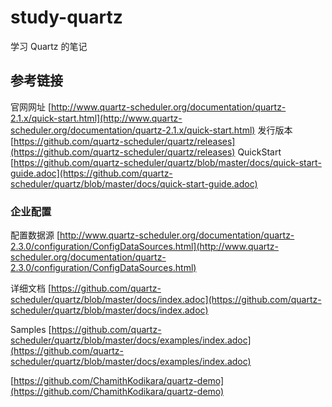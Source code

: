 # study-quartz  #
学习 Quartz 的笔记

## 参考链接 ##

官网网址 [http://www.quartz-scheduler.org/documentation/quartz-2.1.x/quick-start.html](http://www.quartz-scheduler.org/documentation/quartz-2.1.x/quick-start.html)
发行版本 [https://github.com/quartz-scheduler/quartz/releases](https://github.com/quartz-scheduler/quartz/releases)
QuickStart [https://github.com/quartz-scheduler/quartz/blob/master/docs/quick-start-guide.adoc](https://github.com/quartz-scheduler/quartz/blob/master/docs/quick-start-guide.adoc)

### 企业配置 ###
配置数据源 [http://www.quartz-scheduler.org/documentation/quartz-2.3.0/configuration/ConfigDataSources.html](http://www.quartz-scheduler.org/documentation/quartz-2.3.0/configuration/ConfigDataSources.html)

详细文档 [https://github.com/quartz-scheduler/quartz/blob/master/docs/index.adoc](https://github.com/quartz-scheduler/quartz/blob/master/docs/index.adoc)

Samples [https://github.com/quartz-scheduler/quartz/blob/master/docs/examples/index.adoc](https://github.com/quartz-scheduler/quartz/blob/master/docs/examples/index.adoc)

[https://github.com/ChamithKodikara/quartz-demo](https://github.com/ChamithKodikara/quartz-demo)